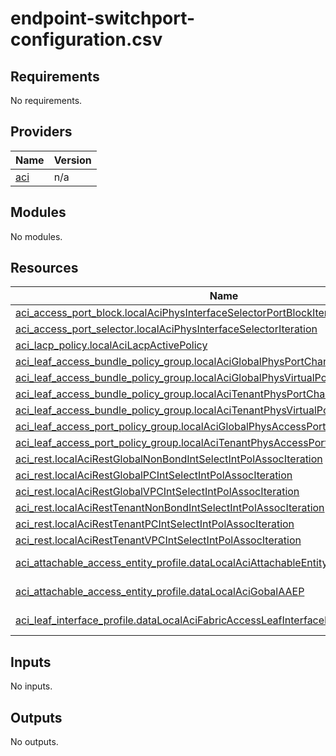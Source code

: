 # endpoint-switchport-configuration.csv

<!-- BEGIN_TF_DOCS -->
## Requirements

No requirements.

## Providers

| Name | Version |
|------|---------|
| <a name="provider_aci"></a> [aci](#provider\_aci) | n/a |

## Modules

No modules.

## Resources

| Name | Type |
|------|------|
| [aci_access_port_block.localAciPhysInterfaceSelectorPortBlockIteration](https://registry.terraform.io/providers/ciscodevnet/aci/latest/docs/resources/access_port_block) | resource |
| [aci_access_port_selector.localAciPhysInterfaceSelectorIteration](https://registry.terraform.io/providers/ciscodevnet/aci/latest/docs/resources/access_port_selector) | resource |
| [aci_lacp_policy.localAciLacpActivePolicy](https://registry.terraform.io/providers/ciscodevnet/aci/latest/docs/resources/lacp_policy) | resource |
| [aci_leaf_access_bundle_policy_group.localAciGlobalPhysPortChannelPolicyGroup](https://registry.terraform.io/providers/ciscodevnet/aci/latest/docs/resources/leaf_access_bundle_policy_group) | resource |
| [aci_leaf_access_bundle_policy_group.localAciGlobalPhysVirtualPortChannelPolicyGroup](https://registry.terraform.io/providers/ciscodevnet/aci/latest/docs/resources/leaf_access_bundle_policy_group) | resource |
| [aci_leaf_access_bundle_policy_group.localAciTenantPhysPortChannelPolicyGroup](https://registry.terraform.io/providers/ciscodevnet/aci/latest/docs/resources/leaf_access_bundle_policy_group) | resource |
| [aci_leaf_access_bundle_policy_group.localAciTenantPhysVirtualPortChannelPolicyGroup](https://registry.terraform.io/providers/ciscodevnet/aci/latest/docs/resources/leaf_access_bundle_policy_group) | resource |
| [aci_leaf_access_port_policy_group.localAciGlobalPhysAccessPortPolicyGroupIteration](https://registry.terraform.io/providers/ciscodevnet/aci/latest/docs/resources/leaf_access_port_policy_group) | resource |
| [aci_leaf_access_port_policy_group.localAciTenantPhysAccessPortPolicyGroupIteration](https://registry.terraform.io/providers/ciscodevnet/aci/latest/docs/resources/leaf_access_port_policy_group) | resource |
| [aci_rest.localAciRestGlobalNonBondIntSelectIntPolAssocIteration](https://registry.terraform.io/providers/ciscodevnet/aci/latest/docs/resources/rest) | resource |
| [aci_rest.localAciRestGlobalPCIntSelectIntPolAssocIteration](https://registry.terraform.io/providers/ciscodevnet/aci/latest/docs/resources/rest) | resource |
| [aci_rest.localAciRestGlobalVPCIntSelectIntPolAssocIteration](https://registry.terraform.io/providers/ciscodevnet/aci/latest/docs/resources/rest) | resource |
| [aci_rest.localAciRestTenantNonBondIntSelectIntPolAssocIteration](https://registry.terraform.io/providers/ciscodevnet/aci/latest/docs/resources/rest) | resource |
| [aci_rest.localAciRestTenantPCIntSelectIntPolAssocIteration](https://registry.terraform.io/providers/ciscodevnet/aci/latest/docs/resources/rest) | resource |
| [aci_rest.localAciRestTenantVPCIntSelectIntPolAssocIteration](https://registry.terraform.io/providers/ciscodevnet/aci/latest/docs/resources/rest) | resource |
| [aci_attachable_access_entity_profile.dataLocalAciAttachableEntityProfileIteration](https://registry.terraform.io/providers/ciscodevnet/aci/latest/docs/data-sources/attachable_access_entity_profile) | data source |
| [aci_attachable_access_entity_profile.dataLocalAciGobalAAEP](https://registry.terraform.io/providers/ciscodevnet/aci/latest/docs/data-sources/attachable_access_entity_profile) | data source |
| [aci_leaf_interface_profile.dataLocalAciFabricAccessLeafInterfaceProfileIteration](https://registry.terraform.io/providers/ciscodevnet/aci/latest/docs/data-sources/leaf_interface_profile) | data source |

## Inputs

No inputs.

## Outputs

No outputs.
<!-- END_TF_DOCS -->

